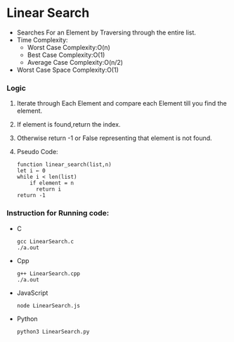 # Linear Search

 - Searches For an Element by Traversing through the entire list.
 - Time Complexity:
	 - Worst Case Complexity:O(n)
	 - Best Case Complexity:O(1)
	 - Average Case Complexity:O(n/2)
- Worst Case Space Complexity:O(1)

### Logic

 1. Iterate through Each Element and compare each Element till you find the element. 
 2. If element is found,return the index.
 3. Otherwise return -1 or False representing that element is not found. 
 4. Pseudo Code:	

	    function linear_search(list,n)
        let i ← 0
        while i < len(list)
            if element = n 
              return i
        return -1
	
###  Instruction for Running code:
 - C
	```
	gcc LinearSearch.c
	./a.out
	```

 - Cpp
	```
	g++ LinearSearch.cpp
	./a.out
	```
- JavaScript
	```
	node LinearSearch.js
	```
- Python
	```
	python3 LinearSearch.py
	```
